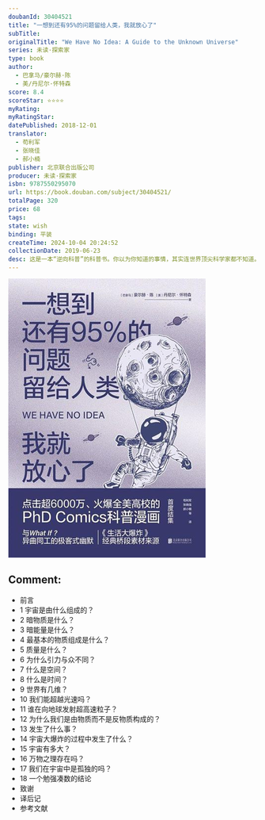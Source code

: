```yaml
---
doubanId: 30404521
title: "一想到还有95%的问题留给人类，我就放心了"
subTitle: 
originalTitle: "We Have No Idea: A Guide to the Unknown Universe"
series: 未读·探索家
type: book
author: 
  - 巴拿马/豪尔赫·陈
  - 美/丹尼尔·怀特森
score: 8.4
scoreStar: ⭐⭐⭐⭐
myRating: 
myRatingStar: 
datePublished: 2018-12-01
translator: 
  - 苟利军
  - 张晓佳
  - 郝小楠
publisher: 北京联合出版公司
producer: 未读·探索家
isbn: 9787550295070
url: https://book.douban.com/subject/30404521/
totalPage: 320
price: 68
tags: 
state: wish
binding: 平装
createTime: 2024-10-04 20:24:52
collectionDate: 2019-06-23
desc: 这是一本“逆向科普”的科普书。你以为你知道的事情，其实连世界顶尖科学家都不知道。这本书告诉你那些“顶尖科学家都不知道的事情” 。但这并非一本“答案”之书。本书旨在告诉你人类最前沿科学的边界，带领你一起从未知探索到已知。这是一本趣味和严谨并存的科普书。一个科学家，放弃科研，改画漫画。20年后，他邀请一位顶尖科学家共同创作了这本“科普未知”的科普书。这是一本你不看就会“落伍”的科普书。为什么“黑洞” “暗物质” “暗能量”“宇宙”“平行空间”等概念对人类有着深深的吸引力？那是因为它们是“未知”的。只有未知的事物才能勾起人类强大的好奇心而好奇心正是人类发展的源动力。豪尔赫•陈（Jorge Cham）巴拿马籍华人，斯坦福大学机械工程博士，曾任加州理工大学研究员。研究生在读期间，他开始创作PhD Comics，以漫画的方式记录科学青年的生活。这一作品在网络上快速走红，《科学》《纽约时报》等媒体对他的作品也有极高评价，陈博士就此成为炙手可热的网络漫画家。丹尼尔•怀特森（Daniel Whiteson）加州大学尔湾分校教授，美国物理学会会员，粒子物理学家，他是可以使用欧洲核子研究中心（CERN）大型强子对撞机进行科学研究的顶尖科学家之一。怀特森十分热衷于科普，喜欢传播科学思维，他很擅长用深入浅出的方式，介绍尖端的物理概念。
---
```


![image](99.Attachments/Files/s32324687.jpg)

Comment: 
---



  - 前言
  - 1  宇宙是由什么组成的？
  - 2  暗物质是什么？
  - 3  暗能量是什么？
  - 4  最基本的物质组成是什么？
  - 5  质量是什么？
  - 6  为什么引力与众不同？
  - 7  什么是空间？
  - 8  什么是时间？
  - 9  世界有几维？
  - 10  我们能超越光速吗？
  - 11  谁在向地球发射超高速粒子？
  - 12 为什么我们是由物质而不是反物质构成的？
  - 13  发生了什么事？
  - 14  宇宙大爆炸的过程中发生了什么？
  - 15  宇宙有多大？
  - 16  万物之理存在吗？
  - 17  我们在宇宙中是孤独的吗？
  - 18   一个勉强凑数的结论
  - 致谢
  - 译后记
  - 参考文献
